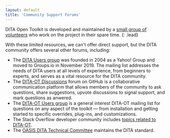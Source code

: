 ```yaml
---
layout: default
title: 'Community Support Forums'
---
```


DITA Open Toolkit is developed and maintained by a [small group of volunteers][1] who work on the project in their spare time.
{: .lead}

With these limited resources, we can't offer direct support, but the DITA community offers several other forums, including:

- The [DITA Users group][2] was founded in 2004 as a Yahoo! Group and moved to Groups.io in November 2019. The mailing list addresses the needs of DITA users at all levels of experience, from beginners to experts, and serves as a vital resource for the DITA community.
- The [DITA-OT Discussions][3] forum on GitHub is a collaborative communication platform that allows members of the community to ask questions, share suggestions, upvote discussions to signal support, and mark questions as anwered.
- The [DITA-OT Users group][4] is a general interest DITA-OT mailing list for questions on any aspect of the toolkit — from installation and getting started to specific overrides, plug-ins, and customizations.
- The Stack Overflow developer community includes [topics related to DITA-OT][5].
- The [OASIS DITA Technical Committee][6] maintains the DITA standard.

[1]: /who_we_are
[2]: https://groups.io/g/dita-users
[3]: https://github.com/orgs/dita-ot/discussions
[4]: https://groups.google.com/d/forum/dita-ot-users
[5]: http://stackoverflow.com/questions/tagged/dita-ot
[6]: https://www.oasis-open.org/committees/dita/
